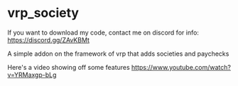 # vrp_society

If you want to download my code, contact me on discord for info: https://discord.gg/ZAvKBMt

A simple addon on the framework of vrp that adds societies and paychecks

Here's a video showing off some features https://www.youtube.com/watch?v=YRMaxgp-bLg
